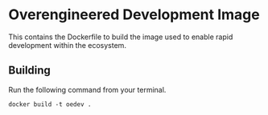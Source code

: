 # Overengineered Development Image

This contains the Dockerfile to build the image used to enable rapid development within the 
ecosystem.

## Building

Run the following command from your terminal.

    docker build -t oedev .
